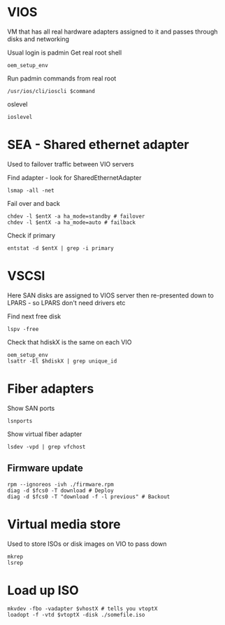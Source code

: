 VIOS
======================================

VM that has all real hardware adapters assigned to it and passes through disks and networking

Usual login is padmin
Get real root shell
```
oem_setup_env
```

Run padmin commands from real root
```
/usr/ios/cli/ioscli $command
```

oslevel
```
ioslevel
```

# SEA - Shared ethernet adapter
Used to failover traffic between VIO servers

Find adapter - look for SharedEthernetAdapter
```
lsmap -all -net
```

Fail over and back
```
chdev -l $entX -a ha_mode=standby # failover
chdev -l $entX -a ha_mode=auto # failback
```

Check if primary
```
entstat -d $entX | grep -i primary
```

# VSCSI
Here SAN disks are assigned to VIOS server then re-presented down to LPARS - so LPARS don't need drivers etc

Find next free disk
```
lspv -free
```

Check that hdiskX is the same on each VIO
```
oem_setup_env
lsattr -El $hdiskX | grep unique_id
```

# Fiber adapters

Show SAN ports
```
lsnports
```
Show virtual fiber adapter
```
lsdev -vpd | grep vfchost
```

## Firmware update
```
rpm --ignoreos -ivh ./firmware.rpm
diag -d $fcs0 -T download # Deploy
diag -d $fcs0 -T "download -f -l previous" # Backout

```

# Virtual media store
Used to store ISOs or disk images on VIO to pass down
```
mkrep
lsrep
```

# Load up ISO
```
mkvdev -fbo -vadapter $vhostX # tells you vtoptX
loadopt -f -vtd $vtoptX -disk ./somefile.iso
```
